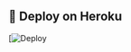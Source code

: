 

## 🚀 Deploy on Heroku 
[![Deploy](https://dashboard.heroku.com/new?template=https://github.com/Copycat-izz-opp/CopyCat_Spam_Bot)


   
